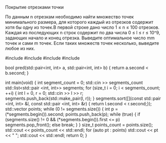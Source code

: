 Покрытие отрезками точки

По данным n отрезкам необходимо найти множество точек минимального размера, для которого каждый из отрезков содержит хотя бы одну из точек.В первой строке дано число 1 ≤ n ≤ 100 отрезков. Каждая из последующих n строк содержит по два числа 0 ≤ l ≤ r ≤ 10^9, задающих начало и конец отрезка. Выведите оптимальное число mm точек и сами m точек. Если таких множеств точек несколько, выведите любое из них.

#include <iostream>
#include <vector>
#include <list>
#include <algorithm>

bool pred(std::pair<int, int> a, std::pair<int, int> b) {
	return a.second < b.second;
}

int main(void) {
	int segment_count = 0;
	std::cin >> segments_count
	std::list<std::pair <int, int>> segments;
	for (size_t i = 0; i < segments_count; ++i) {
		int l = 0, r = 0;
		std::cin >> l >> r;
		segments.push_back(std::make_pair(l, r));
	}
	segments.sort([](const std::pair <int, int> &l, const std::pair <int, int> &r) { return l.second < r.second;});
	std::vector <int> points;
	while (0 != segments.size()) {
		int p = (*segments.begin()).second;
		points.push_back(p);
		while (true) {
			if (segments.size() != 0 && (*segments.begin()).first <= p) segments.pop_front();
			else break; 
		}
	}
	size_t points_count = points.size();
	std::cout << points_count << std::endl;
	for (auto pt : points) std::cout << pt << " ";
	std::cout << std::endl;
  return 0;
}
